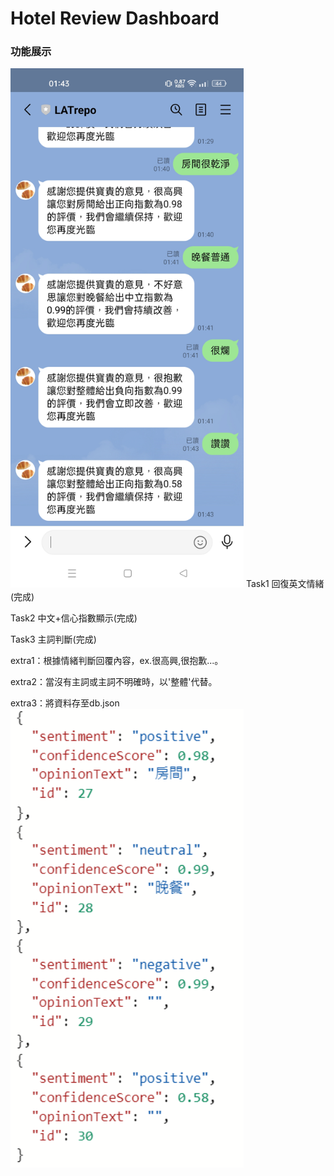 # Hotel Review Dashboard
### 功能展示
<img width="373" alt="image" src="https://github.com/mlchung1231/LATrepo/blob/main/week10/homework4(NLP)/img/line.jpg">
Task1 回復英文情緒(完成)  

Task2 中文+信心指數顯示(完成)  

Task3 主詞判斷(完成)  

extra1：根據情緒判斷回覆內容，ex.很高興,很抱歉...。  

extra2：當沒有主詞或主詞不明確時，以'整體'代替。  

extra3：將資料存至db.json  
<img width="373" alt="image" src="https://github.com/mlchung1231/LATrepo/blob/main/week10/homework4(NLP)/img/db.png">
